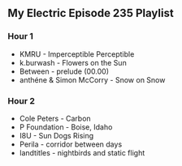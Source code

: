 ## My Electric Episode 235 Playlist

### Hour 1
* KMRU - Imperceptible Perceptible
* k.burwash - Flowers on the Sun
* Between - prelude (00.00)
* anthéne & Simon McCorry - Snow on Snow

### Hour 2
* Cole Peters - Carbon
* P Foundation - Boise, Idaho
* I8U - Sun Dogs Rising
* Perila - corridor between days
* landtitles - nightbirds and static flight
